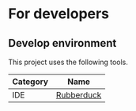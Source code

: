 # For developers

## Develop environment

This project uses the following tools.

| Category | Name |
| ------------- | ------------- |
| IDE | [Rubberduck](https://rubberduckvba.com/) |
